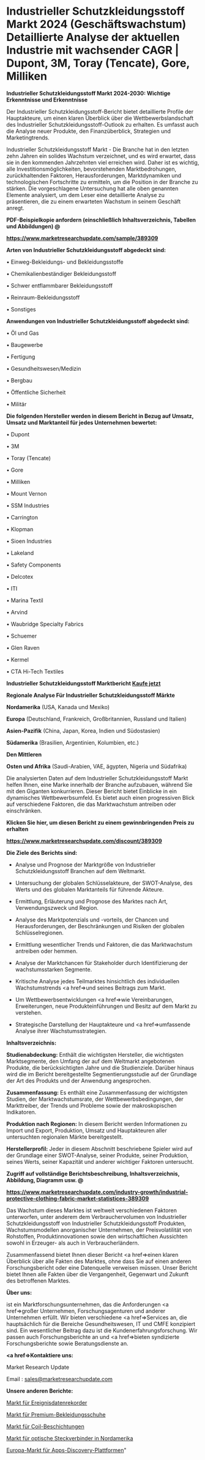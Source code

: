 # Industrieller Schutzkleidungsstoff Markt 2024 (Geschäftswachstum) Detaillierte Analyse der aktuellen Industrie mit wachsender CAGR | Dupont, 3M, Toray (Tencate), Gore, Milliken

<strong>Industrieller Schutzkleidungsstoff Markt 2024-2030: Wichtige Erkenntnisse und Erkenntnisse</strong>

Der Industrieller Schutzkleidungsstoff-Bericht bietet detaillierte Profile der Hauptakteure, um einen klaren Überblick über die Wettbewerbslandschaft des Industrieller Schutzkleidungsstoff-Outlook zu erhalten. Es umfasst auch die Analyse neuer Produkte, den Finanzüberblick, Strategien und Marketingtrends.

Industrieller Schutzkleidungsstoff Markt - Die Branche hat in den letzten zehn Jahren ein solides Wachstum verzeichnet, und es wird erwartet, dass sie in den kommenden Jahrzehnten viel erreichen wird. Daher ist es wichtig, alle Investitionsmöglichkeiten, bevorstehenden Marktbedrohungen, zurückhaltenden Faktoren, Herausforderungen, Marktdynamiken und technologischen Fortschritte zu ermitteln, um die Position in der Branche zu stärken. Die vorgeschlagene Untersuchung hat alle oben genannten Elemente analysiert, um dem Leser eine detaillierte Analyse zu präsentieren, die zu einem erwarteten Wachstum in seinem Geschäft anregt.



<strong><b>PDF-Beispielkopie anfordern (einschließlich Inhaltsverzeichnis, Tabellen und Abbildungen) @ </b></strong>

<strong><a href=https://www.marketresearchupdate.com/sample/389309>

<strong>https://www.marketresearchupdate.com/sample/389309</u></a></strong></strong>



<strong>Arten von Industrieller Schutzkleidungsstoff abgedeckt sind:</strong>

• Einweg-Bekleidungs- und Bekleidungsstoffe

• Chemikalienbeständiger Bekleidungsstoff

• Schwer entflammbarer Bekleidungsstoff

• Reinraum-Bekleidungsstoff

• Sonstiges



<strong>Anwendungen von Industrieller Schutzkleidungsstoff abgedeckt sind:</strong>

• Öl und Gas

• Baugewerbe

• Fertigung

• Gesundheitswesen/Medizin

• Bergbau

• Öffentliche Sicherheit

• Militär



<strong>Die folgenden Hersteller werden in diesem Bericht in Bezug auf Umsatz, Umsatz und Marktanteil für jedes Unternehmen bewertet:</strong>

• Dupont

• 3M

• Toray (Tencate)

• Gore

• Milliken

• Mount Vernon

• SSM Industries

• Carrington

• Klopman

• Sioen Industries

• Lakeland

• Safety Components

• Delcotex

• ITI

• Marina Textil

• Arvind

• Waubridge Specialty Fabrics

• Schuemer

• Glen Raven

• Kermel

• CTA Hi-Tech Textiles



<strong>Industrieller Schutzkleidungsstoff Marktbericht <a href=https://www.marketresearchupdate.com/buynow/389309>Kaufe jetzt</a></strong>



<strong>Regionale Analyse Für Industrieller Schutzkleidungsstoff Märkte</strong>



<strong>Nordamerika</strong> (USA, Kanada und Mexiko)



<strong>Europa</strong> (Deutschland, Frankreich, Großbritannien, Russland und Italien)



<strong>Asien-Pazifik</strong> (China, Japan, Korea, Indien und Südostasien)



<strong>Südamerika</strong> (Brasilien, Argentinien, Kolumbien, etc.)



<strong>Den Mittleren</strong> 

<strong>Osten und Afrika</strong> (Saudi-Arabien, VAE, ägypten, Nigeria und Südafrika)

Die analysierten Daten auf dem Industrieller Schutzkleidungsstoff Markt helfen Ihnen, eine Marke innerhalb der Branche aufzubauen, während Sie mit den Giganten konkurrieren. Dieser Bericht bietet Einblicke in ein dynamisches Wettbewerbsumfeld. Es bietet auch einen progressiven Blick auf verschiedene Faktoren, die das Marktwachstum antreiben oder einschränken.



<strong>Klicken Sie hier, um diesen Bericht zu einem gewinnbringenden Preis zu erhalten
</strong>

<strong><a href=https://www.marketresearchupdate.com/discount/389309>https://www.marketresearchupdate.com/discount/389309</b></u></strong></a>



<strong>Die Ziele des Berichts sind:</strong>

- Analyse und Prognose der Marktgröße von Industrieller Schutzkleidungsstoff Branchen auf dem Weltmarkt.

- Untersuchung der globalen Schlüsselakteure, der SWOT-Analyse, des Werts und des globalen Marktanteils für führende Akteure.

- Ermittlung, Erläuterung und Prognose des Marktes nach Art, Verwendungszweck und Region.

- Analyse des Marktpotenzials und -vorteils, der Chancen und Herausforderungen, der Beschränkungen und Risiken der globalen Schlüsselregionen.

- Ermittlung wesentlicher Trends und Faktoren, die das Marktwachstum antreiben oder hemmen.

- Analyse der Marktchancen für Stakeholder durch Identifizierung der wachstumsstarken Segmente.

- Kritische Analyse jedes Teilmarktes hinsichtlich des individuellen Wachstumstrends <a href=>und</a> seines Beitrags zum Markt.

- Um Wettbewerbsentwicklungen <a href=>wie</a> Vereinbarungen, Erweiterungen, neue Produkteinführungen und Besitz auf dem Markt zu verstehen.

- Strategische Darstellung der Hauptakteure und <a href=>umfas</a>sende Analyse ihrer Wachstumsstrategien.



<strong>Inhaltsverzeichnis:</strong>



<strong>Studienabdeckung:</strong> Enthält die wichtigsten Hersteller, die wichtigsten Marktsegmente, den Umfang der auf dem Weltmarkt angebotenen Produkte, die berücksichtigten Jahre und die Studienziele. Darüber hinaus wird die im Bericht bereitgestellte Segmentierungsstudie auf der Grundlage der Art des Produkts und der Anwendung angesprochen.



<strong>Zusammenfassung:</strong> Es enthält eine Zusammenfassung der wichtigsten Studien, der Marktwachstumsrate, der Wettbewerbsbedingungen, der Markttreiber, der Trends und Probleme sowie der makroskopischen Indikatoren.



<strong>Produktion nach Regionen:</strong> In diesem Bericht werden Informationen zu Import und Export, Produktion, Umsatz und Hauptakteuren aller untersuchten regionalen Märkte bereitgestellt.



<strong>Herstellerprofil:</strong> Jeder in diesem Abschnitt beschriebene Spieler wird auf der Grundlage einer SWOT-Analyse, seiner Produkte, seiner Produktion, seines Werts, seiner Kapazität und anderer wichtiger Faktoren untersucht.



<strong><b>Zugriff auf vollständige Berichtsbeschreibung, Inhaltsverzeichnis, Abbildung, Diagramm usw. @ </b></strong>

<strong><a href=https://www.marketresearchupdate.com/industry-growth/industrial-protective-clothing-fabric-market-statistices-389309>https://www.marketresearchupdate.com/industry-growth/industrial-protective-clothing-fabric-market-statistices-389309</a></strong>

Das Wachstum dieses Marktes ist weltweit verschiedenen Faktoren unterworfen, unter anderem dem Verbrauchervolumen von Industrieller Schutzkleidungsstoff von Industrieller Schutzkleidungsstoff Produkten, Wachstumsmodellen anorganischer Unternehmen, der Preisvolatilität von Rohstoffen, Produktinnovationen sowie den wirtschaftlichen Aussichten sowohl in Erzeuger- als auch in Verbraucherländern.

Zusammenfassend bietet Ihnen dieser Bericht <a href=>einen</a> klaren Überblick über alle Fakten des Marktes, ohne dass Sie auf einen anderen Forschungsbericht oder eine Datenquelle verweisen müssen. Unser Bericht bietet Ihnen alle Fakten über die Vergangenheit, Gegenwart und Zukunft des betroffenen Marktes.



<strong>Über uns:</strong>

 ist ein Marktforschungsunternehmen, das die Anforderungen <a href=>großer</a> Unternehmen, Forschungsagenturen und anderer Unternehmen erfüllt. Wir bieten verschiedene <a href=>Services</a> an, die hauptsächlich für die Bereiche Gesundheitswesen, IT und CMFE konzipiert sind. Ein wesentlicher Beitrag dazu ist die Kundenerfahrungsforschung. Wir passen auch Forschungsberichte an und <a href=>bieten</a> syndizierte Forschungsberichte sowie Beratungsdienste an.



<strong><a href=>Kontaktiere uns:</a></strong>

Market Research Update

Email : sales@marketresearchupdate.com



<strong>Unsere anderen Berichte:</strong>

<a href=https://www.linkedin.com/pulse/event-data-recorder-market-expected-witness>Markt für Ereignisdatenrekorder</a>

<a href=https://www.linkedin.com/pulse/premium-clothing-footwear-market-size-trends-1f>Markt für Premium-Bekleidungsschuhe</a>

<a href=https://www.linkedin.com/pulse/coil-coatings-market-report-2023-top-company-trends-future>Markt für Coil-Beschichtungen</a>

<a href=https://www.linkedin.com/pulse/north-america-optical-connectors-market-2023>Markt für optische Steckverbinder in Nordamerika</a>

<a href=https://www.linkedin.com/pulse/europe-apps-discovery-platform-market>Europa-Markt für Apps-Discovery-Plattformen</a>"
